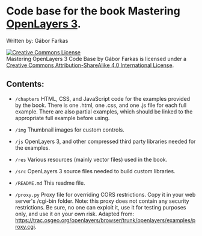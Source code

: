 # Code base for the book Mastering [OpenLayers 3](http://openlayers.org/).
Written by: Gábor Farkas

<a rel="license" href="http://creativecommons.org/licenses/by-sa/4.0/"><img alt="Creative Commons License" style="border-width:0" src="https://i.creativecommons.org/l/by-sa/4.0/88x31.png" /></a><br /><span xmlns:dct="http://purl.org/dc/terms/" property="dct:title">Mastering OpenLayers 3 Code Base</span> by <span xmlns:cc="http://creativecommons.org/ns#" property="cc:attributionName">Gábor Farkas</span> is licensed under a <a rel="license" href="http://creativecommons.org/licenses/by-sa/4.0/">Creative Commons Attribution-ShareAlike 4.0 International License</a>.

## Contents:

- `/chapters`   HTML, CSS, and JavaScript code for the examples provided by the book. There is one .html, one .css, and one .js file for each full example. There are also partial examples, which should be linked to the appropriate full example before using.

- `/img`    Thumbnail images for custom controls.

- `/js`    OpenLayers 3, and other compressed third party libraries needed for the examples.

- `/res`    Various resources (mainly vector files) used in the book.

- `/src`    OpenLayers 3 source files needed to build custom libraries.

- `/README.md`    This readme file.

- `/proxy.py`    Proxy file for overriding CORS restrictions. Copy it in your web server's /cgi-bin folder. Note: this proxy does not contain any security restrictions. Be sure, no one can exploit it, use it for testing purposes only, and use it on your own risk. Adapted from: https://trac.osgeo.org/openlayers/browser/trunk/openlayers/examples/proxy.cgi.
